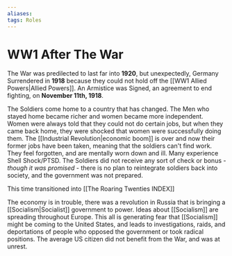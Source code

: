 ```yaml
---
aliases: 
tags: Roles
---
```

# WW1 After The War
The War was predilected to last far into **1920**, but unexpectedly, Germany Surrendered in **1918** because they could not hold off the [[WW1 Allied Powers|Allied Powers]]. An Armistice was Signed, an agreement to end fighting, on **November 11th, 1918**.

The Soldiers come home to a country that has changed. The Men who stayed home became richer and women became more independent. Women were always told that they could not do certain jobs, but when they came back home, they were shocked that women were successfully doing them. The [[Industrial Revolution|economic boom]] is over and now their former jobs have been taken, meaning that the soldiers can't find work. They feel forgotten, and are mentally worn down and ill. Many experience Shell Shock/PTSD.
The Soldiers did not receive any sort of check or bonus - *though it was promised* - there is no plan to reintegrate soldiers back into society, and the government was not prepared.

This time transitioned into [[The Roaring Twenties INDEX]]

The economy is in trouble, there was a revolution in Russia that is bringing a [[Socialism|Socialist]] government to power. Ideas about [[Socialism]] are spreading throughout Europe. This all is generating fear that [[Socialism]] might be coming to the United States, and leads to investigations, raids, and deportations of people who opposed the government or took radical positions. The average US citizen did not benefit from the War, and was at unrest.